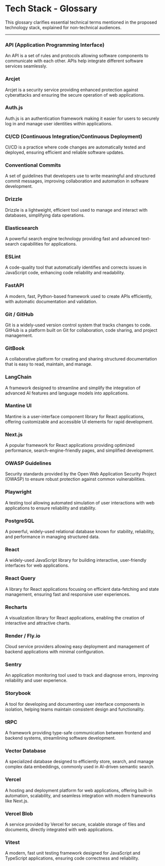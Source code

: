 # Tech Stack - Glossary

This glossary clarifies essential technical terms mentioned in the proposed technology stack, explained for non-technical audiences.

---

### API (Application Programming Interface)

An API is a set of rules and protocols allowing software components to communicate with each other. APIs help integrate different software services seamlessly.

### Arcjet

Arcjet is a security service providing enhanced protection against cyberattacks and ensuring the secure operation of web applications.

### Auth.js

Auth.js is an authentication framework making it easier for users to securely log in and manage user identities within applications.

### CI/CD (Continuous Integration/Continuous Deployment)

CI/CD is a practice where code changes are automatically tested and deployed, ensuring efficient and reliable software updates.

### Conventional Commits

A set of guidelines that developers use to write meaningful and structured commit messages, improving collaboration and automation in software development.

### Drizzle

Drizzle is a lightweight, efficient tool used to manage and interact with databases, simplifying data operations.

### Elasticsearch

A powerful search engine technology providing fast and advanced text-search capabilities for applications.

### ESLint

A code-quality tool that automatically identifies and corrects issues in JavaScript code, enhancing code reliability and readability.

### FastAPI

A modern, fast, Python-based framework used to create APIs efficiently, with automatic documentation and validation.

### Git / GitHub

Git is a widely-used version control system that tracks changes to code. GitHub is a platform built on Git for collaboration, code sharing, and project management.

### GitBook

A collaborative platform for creating and sharing structured documentation that is easy to read, maintain, and manage.

### LangChain

A framework designed to streamline and simplify the integration of advanced AI features and language models into applications.

### Mantine UI

Mantine is a user-interface component library for React applications, offering customizable and accessible UI elements for rapid development.

### Next.js

A popular framework for React applications providing optimized performance, search-engine-friendly pages, and simplified development.

### OWASP Guidelines

Security standards provided by the Open Web Application Security Project (OWASP) to ensure robust protection against common vulnerabilities.

### Playwright

A testing tool allowing automated simulation of user interactions with web applications to ensure reliability and stability.

### PostgreSQL

A powerful, widely-used relational database known for stability, reliability, and performance in managing structured data.

### React

A widely-used JavaScript library for building interactive, user-friendly interfaces for web applications.

### React Query

A library for React applications focusing on efficient data-fetching and state management, ensuring fast and responsive user experiences.

### Recharts

A visualization library for React applications, enabling the creation of interactive and attractive charts.

### Render / Fly.io

Cloud service providers allowing easy deployment and management of backend applications with minimal configuration.

### Sentry

An application monitoring tool used to track and diagnose errors, improving reliability and user experience.

### Storybook

A tool for developing and documenting user interface components in isolation, helping teams maintain consistent design and functionality.

### tRPC

A framework providing type-safe communication between frontend and backend systems, streamlining software development.

### Vector Database

A specialized database designed to efficiently store, search, and manage complex data embeddings, commonly used in AI-driven semantic search.

### Vercel

A hosting and deployment platform for web applications, offering built-in automation, scalability, and seamless integration with modern frameworks like Next.js.

### Vercel Blob

A service provided by Vercel for secure, scalable storage of files and documents, directly integrated with web applications.

### Vitest

A modern, fast unit testing framework designed for JavaScript and TypeScript applications, ensuring code correctness and reliability.

